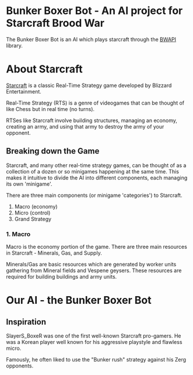 # Bunker Boxer Bot - An AI project for Starcraft Brood War

The Bunker Boxer Bot is an AI which plays starcraft through the [BWAPI](https://github.com/bwapi/bwapi) library. 

# About Starcraft 

[Starcraft](https://starcraft.com/en-us/) is a classic Real-Time Strategy game developed by Blizzard Entertainment. 

Real-Time Strategy (RTS) is a genre of videogames that can be thought of like Chess but in real time (no turns). 

RTSes like Starcraft involve building structures, managing an economy, creating an army, and using that army to destroy the army of your opponent. 

## Breaking down the Game 

Starcraft, and many other real-time strategy games, can be thought of as a collection of a dozen or so minigames happening at the same time. This makes it intuitive to divide the AI into different components, each managing its own 'minigame'. 

There are three main components (or minigame 'categories') to Starcraft. 

1. Macro (economy)
2. Micro (control)
3. Grand Strategy 

### 1. Macro 

Macro is the economy portion of the game. There are three main resources in Starcraft - Minerals, Gas, and Supply. 

Minerals/Gas are basic resources which are generated by worker units gathering from Mineral fields and Vespene geysers. These resources are required for building buildings and army units. 

# Our AI - the Bunker Boxer Bot 

## Inspiration 

SlayerS_BoxeR was one of the first well-known Starcraft pro-gamers. He was a Korean player well known for his aggressive playstyle and flawless micro. 

Famously, he often liked to use the "Bunker rush" strategy against his Zerg opponents. 
